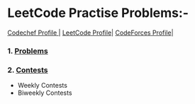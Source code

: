 # LeetCode Practise Problems:-

[Codechef Profile ](https://www.codechef.com/users/mrpavan_gupta)| [LeetCode Profile](https://leetcode.com/mrpawan-gupta/)|
[CodeForces Profile](https://codeforces.com/profile/Mr.pawan_gupta)|

### 1. [Problems](https://leetcode.com/problemset/all)

### 2. [Contests](https://leetcode.com/contest)

- Weekly Contests
- Biweekly Contests
